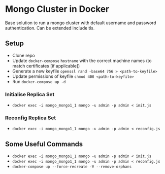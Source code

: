 # Mongo Cluster in Docker

Base solution to run a mongo cluster with default username and password authentication. Can be extended include tls.

## Setup
  - Clone repo
  - Update `docker-compose` `hostname` with the correct machine names (to match certificates [if applicable])
  - Generate a new keyfile `openssl rand -base64 756 > <path-to-keyfile>` 
  - Update permissions of keyfile `chmod 400 <path-to-keyfile>`
  - Run `docker-compose up -d`

### Initialise Replica Set
  - `docker exec -i mongo_mongo1_1 mongo -u admin -p admin < init.js`

### Reconfig Replica Set
  - `docker exec -i mongo_mongo1_1 mongo -u admin -p admin < reconfig.js`

## Some Useful Commands
  - `docker exec -i mongo_mongo1_1 mongo -u admin -p admin < init.js`
  - `docker exec -i mongo_mongo1_1 mongo -u admin -p admin < reconfig.js`
  - `docker-compose up --force-recreate -V --remove-orphans`
